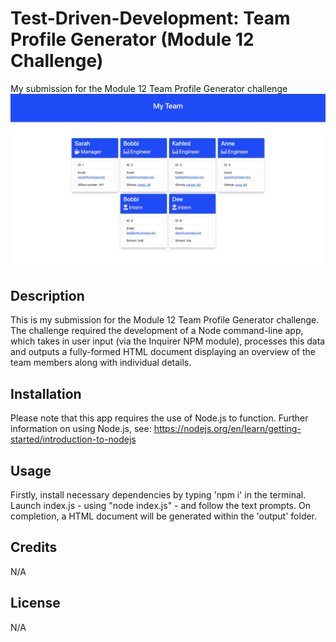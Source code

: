 # Test-Driven-Development: Team Profile Generator (Module 12 Challenge)
My submission for the Module 12 Team Profile Generator challenge
![Password app preview](./assets/images/preview.jpeg)

## Description

This is my submission for the Module 12 Team Profile Generator challenge. The challenge required the development of a Node command-line app, which takes in user input (via the Inquirer NPM module), processes this data and outputs a fully-formed HTML document displaying an overview of the team members along with individual details.

## Installation

Please note that this app requires the use of Node.js to function. 
Further information on using Node.js, see: https://nodejs.org/en/learn/getting-started/introduction-to-nodejs


## Usage
Firstly, install necessary dependencies by typing 'npm i' in the terminal.
Launch index.js - using "node index.js" - and follow the text prompts. On completion, a HTML document will be generated within the 'output' folder.

## Credits

N/A

## License

N/A
